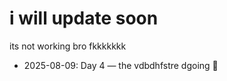  <h1>i will update soon</h1>

its not working bro fkkkkkkk
- 2025-08-09: Day 4 —  the vdbdhfstre dgoing 🚀